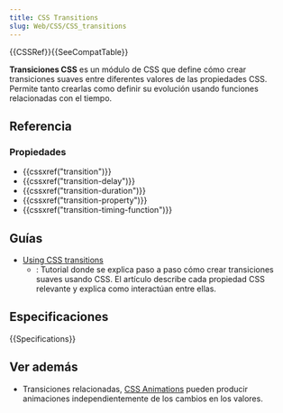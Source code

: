```yaml
---
title: CSS Transitions
slug: Web/CSS/CSS_transitions
---
```


{{CSSRef}}{{SeeCompatTable}}

**Transiciones CSS** es un módulo de CSS que define cómo crear transiciones suaves entre diferentes valores de las propiedades CSS. Permite tanto crearlas como definir su evolución usando funciones relacionadas con el tiempo.

## Referencia

### Propiedades

- {{cssxref("transition")}}
- {{cssxref("transition-delay")}}
- {{cssxref("transition-duration")}}
- {{cssxref("transition-property")}}
- {{cssxref("transition-timing-function")}}

## Guías

- [Using CSS transitions](/es/docs/Web/Guide/CSS/Using_CSS_transitions)
  - : Tutorial donde se explica paso a paso cómo crear transiciones suaves usando CSS. El artículo describe cada propiedad CSS relevante y explica como interactúan entre ellas.

## Especificaciones

{{Specifications}}

## Ver además

- Transiciones relacionadas, [CSS Animations](/es/docs/Web/CSS/CSS_Animations) pueden producir animaciones independientemente de los cambios en los valores.
